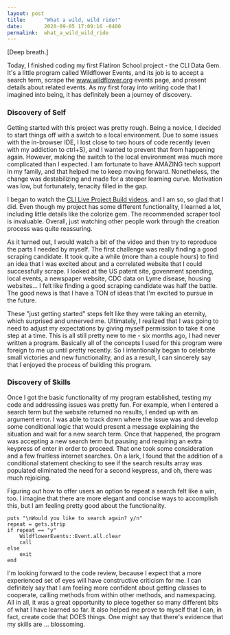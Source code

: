 ```yaml
---
layout: post
title:      "What a wild, wild ride!"
date:       2020-09-05 17:09:16 -0400
permalink:  what_a_wild_wild_ride
---
```



[Deep breath.] 

Today, I finished coding my first Flatiron School project - the CLI Data Gem. It's a little program called Wildflower Events, and its job is to accept a search term, scrape the www.wildflower.org events page, and present details about related events. As my first foray into writing code that I imagined into being, it has definitely been a journey of discovery.

### Discovery of Self

Getting started with this project was pretty rough. Being a novice, I decided to start things off with a switch to a local environment. Due to some issues with the in-browser IDE, I lost close to two hours of code recently (even with my addiction to ctrl+S), and I wanted to prevent that from happening again. However, making the switch to the local environment was much more complicated than I expected. I am fortunate to have AMAZING tech support in my family, and that helped me to keep moving forward. Nonetheless, the change was destabilizing and made for a steeper learning curve. Motivation was low, but fortunately, tenacity filled in the gap.

I began to watch the [CLI Live Project Build videos](http://www.youtube.com/watch?v=KwBMwZ89Hj8&list=PLc6AmvC5Zybybc-NjUUwQwTtUEXH4iB2s&index=1), and I am so, so glad that I did. Even though my project has some different functionality, I learned a lot, including little details like the colorize gem. The recommended scraper tool is invaluable. Overall, just watching other people work through the creation process was quite reassuring.

As it turned out, I would watch a bit of the video and then try to reproduce the parts I needed by myself. The first challenge was really finding a good scraping candidate. It took quite a while (more than a couple hours) to find an idea that I was excited about and a correlated website that I could successfully scrape. I looked at the US patent site, govenment spending, local events, a newspaper website, CDC data on Lyme disease, housing websites... I felt like finding a good scraping candidate was half the battle. The good news is that I have a TON of ideas that I'm excited to pursue in the future.

These "just getting started" steps felt like they were taking an eternity, which surprised and unnerved me. Ultimately, I realized that I was going to need to adjust my expectations by giving myself permission to take it one step at a time. This is all still pretty new to me - six months ago, I had never written a program. Basically all of the concepts I used for this program were foreign to me up until pretty recently. So I intentionally began to celebrate small victories and new functionality, and as a result, I can sincerely say that I enjoyed the process of building this program.

### Discovery of Skills

Once I got the basic functionality of my program established, testing my code and addressing issues was pretty fun. For example, when I entered a search term but the website returned no results, I ended up with an argument error. I was able to track down where the issue was and develop some conditional logic that would present a message explaining the situation and wait for a new search term. Once that happened, the program was accepting a new search term but pausing and requiring an extra keypress of enter in order to proceed. That one took some consideration and a few fruitless internet searches. On a lark, I found that the addition of a conditional statement checking to see if the search results array was populated eliminated the need for a second keypress, and oh, there was much rejoicing.

Figuring out how to offer users an option to repeat a search felt like a win, too. I imagine that there are more elegant and concise ways to accomplish this, but I am feeling pretty good about the functionality.
```
puts "\nWould you like to search again? y/n"
repeat = gets.strip
if repeat == "y"
	WildflowerEvents::Event.all.clear
	call
else 
	exit
end		
```

I'm looking forward to the code review, because I expect that a more experienced set of eyes will have constructive criticism for me. I can definitely say that I am feeling more confident about getting classes to cooperate, calling methods from within other methods, and namespacing. All in all, it was a great opportunity to piece together so many different bits of what I have learned so far. It also helped me prove to myself that I can, in fact, create code that DOES things. One might say that there's evidence that my skills are ... blossoming. 
	


